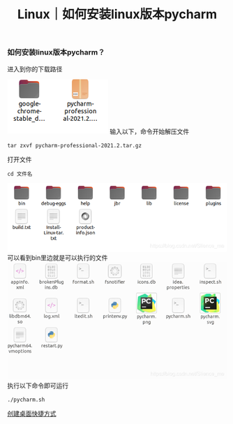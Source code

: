 ﻿---
layout: post
title: Linux｜如何安装linux版本pycharm
categories: [Linux]
description: 如何安装linux版本pycharm
keywords: Linux, 服务器
mermaid: false
sequence: false
flow: false
mathjax: false
mindmap: false
mindmap2: false
---

### 如何安装linux版本pycharm？

进入到你的下载路径

![Alt Text](/images/posts/8bd4658089174965af257a7bdc539836.png)
输入以下，命令开始解压文件

```
tar zxvf pycharm-professional-2021.2.tar.gz
```
打开文件

```
cd 文件名
```
![Alt Text](/images/posts/eafc2f050edc456fa7d3b8c8eb4ed936.png)
可以看到bin里边就是可以执行的文件
![Alt Text](/images/posts/ad2aa5e4dfb148cfac56f6340ccb9e99.png)
执行以下命令即可运行
```
./pycharm.sh
```

[创建桌面快捷方式](https://blog.csdn.net/Slience_me/article/details/119789534)
